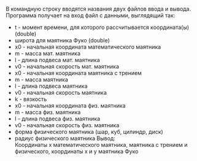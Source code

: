 В командную строку вводятся названия двух файлов ввода и вывода.<br />
Программа получает на вход файл с данными, выглядящий так:<br />
* t - момент времени, для которого рассчитывается координата(ы) (double)<br />
* широта для маятника Фуко (double)<br />
* x0 - начальная координата математического маятника<br />
* m - масса мат. маятника<br />
* l - длина подвеса мат. маятника<br />
* v0 - начальная скорость мат. маятника<br />
* x0 - начальная координата маятника с трением<br />
* m - масса маятника<br />
* l - длина подвеса маятника<br />
* v0 - начальная скорость маятника<br />
* k - вязкость<br />
* x0 - начальная координата физ. маятника<br />
* m - масса физ. маятника<br />
* l - длина подвеса физ. маятника<br />
* v0 - начальная скорость физ. маятника<br />
* форма физического маятника (шар, куб, цилиндр, диск)<br />
* радиус физического маятника 
Вывод:<br />
Координаты x математического маятника, маятника с трением и физического, координаты x и y маятника Фуко<br />
